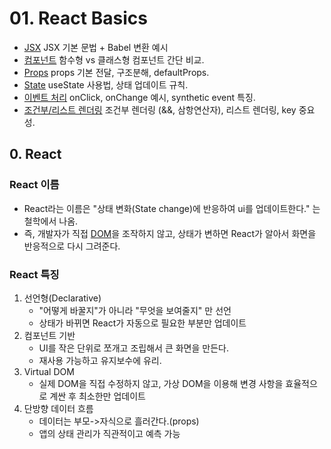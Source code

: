 # 01. React Basics

- [JSX](./jsx.md)   JSX 기본 문법 + Babel 변환 예시
- [컴포넌트](./component.md) 함수형 vs 클래스형 컴포넌트 간단 비교.
- [Props](./props.md) props 기본 전달, 구조분해, defaultProps.
- [State](./state.md) useState 사용법, 상태 업데이트 규칙.
- [이벤트 처리](./event-handling.md) onClick, onChange 예시, synthetic event 특징.
- [조건부/리스트 렌더링](./rendering.md) 조건부 렌더링 (&&, 삼항연산자), 리스트 렌더링, key 중요성.

## 0. React

### React 이름

- React라는 이름은 "상태 변화(State change)에 반응하여 ui를 업데이트한다." 는 철학에서 나옴.
- 즉, 개발자가 직접 [DOM](./dom.md)을 조작하지 않고, 상태가 변하면 React가 알아서 화면을 반응적으로 다시 그려준다.

### React 특징

1. 선언형(Declarative)
   - "어떻게 바꿀지"가 아니라 "무엇을 보여줄지" 만 선언
   - 상태가 바뀌면 React가 자동으로 필요한 부분만 업데이트
2. 컴포넌트 기반
   - UI를 작은 단위로 쪼개고 조립해서 큰 화면을 만든다.
   - 재사용 가능하고 유지보수에 유리.
3. Virtual DOM
   - 실제 DOM을 직접 수정하지 않고, 가상 DOM을 이용해 변경 사항을 효율적으로 계싼 후 최소한만 업데이트
4. 단방향 데이터 흐름
   - 데이터는 부모->자식으로 흘러간다.(props)
   - 앱의 상태 관리가 직관적이고 예측 가능



